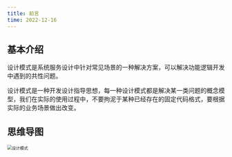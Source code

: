 ```yaml
---
title: 前言
time: 2022-12-16
---
```


## 基本介绍

设计模式是系统服务设计中针对常见场景的一种解决方案，可以解决功能逻辑开发中遇到的共性问题。

设计模式是一种开发设计指导思想，每一种设计模式都是解决某一类问题的概念模型，我们在实际的使用过程中，不要拘泥于某种已经存在的固定代码格式，要根据实际的业务场景做出改变。

## 思维导图

<img src="https://qijiayi-image.oss-cn-shenzhen.aliyuncs.com/img/202304052220851.png" alt="设计模式" style="zoom:67%;" />







